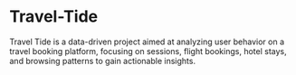 # Travel-Tide
Travel Tide is a data-driven project aimed at analyzing user behavior on a travel booking platform, focusing on sessions, flight bookings, hotel stays, and browsing patterns to gain actionable insights.  
